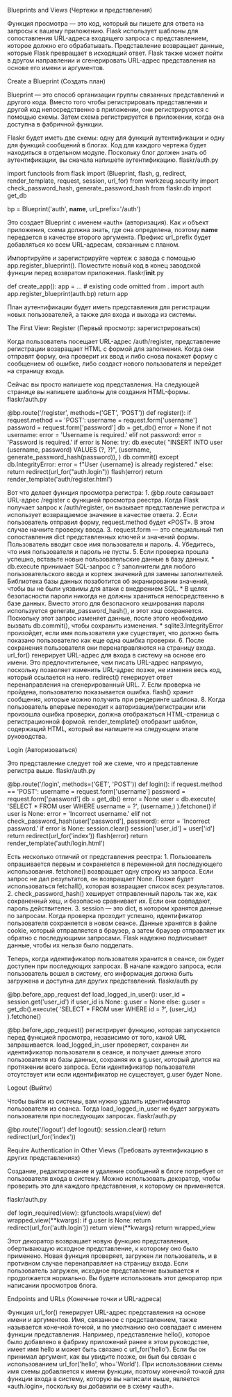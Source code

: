 Blueprints and Views (Чертежи и представления)

Функция просмотра — это код, который вы пишете для ответа на запросы к вашему приложению.
Flask использует шаблоны для сопоставления URL-адреса входящего запроса с представлением,
которое должно его обрабатывать. Представление возвращает данные, которые Flask превращает
в исходящий ответ. Flask также может пойти в другом направлении и сгенерировать URL-адрес
представления на основе его имени и аргументов.

Create a Blueprint (Создать план)

Blueprint — это способ организации группы связанных представлений и другого кода. Вместо того
чтобы регистрировать представления и другой код непосредственно в приложении, они
регистрируются с помощью схемы. Затем схема регистрируется в приложении, когда она доступна
в фабричной функции.

Flaskr будет иметь две схемы: одну для функций аутентификации и одну для функций сообщений в
блогах. Код для каждого чертежа будет находиться в отдельном модуле. Поскольку блог должен
знать об аутентификации, вы сначала напишете аутентификацию.
flaskr/auth.py

import functools
from flask import (Blueprint, flash, g, redirect, render_template, request, session, url_for)
from werkzeug.security import check_password_hash, generate_password_hash
from flaskr.db import get_db

bp = Blueprint('auth', __name__, url_prefix='/auth')

Это создает Blueprint с именем «auth» (авторизация). Как и объект приложения, схема должна
знать, где она определена, поэтому __name__ передается в качестве второго аргумента. Префикс
url_prefix будет добавляться ко всем URL-адресам, связанным с планом.

Импортируйте и зарегистрируйте чертеж с завода с помощью app.register_blueprint(). Поместите
новый код в конец заводской функции перед возвратом приложения.
flaskr/__init__.py

def create_app():
    app = ...
    # existing code omitted
    from . import auth
    app.register_blueprint(auth.bp)
    return app

План аутентификации будет иметь представления для регистрации новых пользователей,
а также для входа и выхода из системы.

The First View: Register (Первый просмотр: зарегистрироваться)

Когда пользователь посещает URL-адрес /auth/register, представление регистрации возвращает
HTML с формой для заполнения. Когда они отправят форму, она проверит их ввод и либо снова 
покажет форму с сообщением об ошибке, либо создаст нового пользователя и перейдет на 
страницу входа.

Сейчас вы просто напишете код представления. На следующей странице вы напишете шаблоны для
создания HTML-формы.
flaskr/auth.py

@bp.route('/register', methods=('GET', 'POST'))
def register():
    if request.method == 'POST':
        username = request.form['username']
        password = request.form['password']
        db = get_db()
        error = None
        if not username:
            error = 'Username is required.'
        elif not password:
            error = 'Password is required.'
        if error is None:
            try:
                db.execute(
                    "INSERT INTO user (username, password) VALUES (?, ?)",
                    (username, generate_password_hash(password)),
                )
                db.commit()
            except db.IntegrityError:
                error = f"User {username} is already registered."
            else:
                return redirect(url_for("auth.login"))
        flash(error)
    return render_template('auth/register.html')

Вот что делает функция просмотра регистра:
     1. @bp.route связывает URL-адрес /register с функцией просмотра реестра. Когда Flask
получает запрос к /auth/register, он вызывает представление регистра и использует
возвращаемое значение в качестве ответа.
     2. Если пользователь отправил форму, request.method будет «POST». В этом случае начните
проверку ввода.
     3. request.form — это специальный тип сопоставления dict представленных ключей и 
значений формы. Пользователь вводит свое имя пользователя и пароль.
     4. Убедитесь, что имя пользователя и пароль не пусты.
     5. Если проверка прошла успешно, вставьте новые пользовательские данные в базу данных.
         * db.execute принимает SQL-запрос с ? заполнители для любого пользовательского ввода
        и кортеж значений для замены заполнителей. Библиотека базы данных позаботится об
        экранировании значений, чтобы вы не были уязвимы для атаки с внедрением SQL.
         * В целях безопасности пароли никогда не должны храниться непосредственно в базе
        данных. Вместо этого для безопасного хеширования пароля используется
        generate_password_hash(), и этот хэш сохраняется. Поскольку этот запрос изменяет
        данные, после этого необходимо вызвать db.commit(), чтобы сохранить изменения.
         * sqlite3.IntegrityError произойдет, если имя пользователя уже существует, что
        должно быть показано пользователю как еще одна ошибка проверки.
     6. После сохранения пользователя они перенаправляются на страницу входа. url_for()
генерирует URL-адрес для входа в систему на основе его имени. Это предпочтительнее, чем 
писать URL-адрес напрямую, поскольку позволяет изменить URL-адрес позже, не изменяя весь код,
который ссылается на него. redirect() генерирует ответ перенаправления на сгенерированный URL.
     7. Если проверка не пройдена, пользователю показывается ошибка. flash() хранит сообщения,
которые можно получить при рендеринге шаблона.
     8. Когда пользователь впервые переходит к авторизации/регистрации или произошла ошибка
проверки, должна отображаться HTML-страница с регистрационной формой. render_template()
отобразит шаблон, содержащий HTML, который вы напишете на следующем этапе руководства.

Login (Авторизоваться)

Это представление следует той же схеме, что и представление регистра выше.
flaskr/auth.py

@bp.route('/login', methods=('GET', 'POST'))
def login():
    if request.method == 'POST':
        username = request.form['username']
        password = request.form['password']
        db = get_db()
        error = None
        user = db.execute(
            'SELECT * FROM user WHERE username = ?', (username,)
        ).fetchone()
        if user is None:
            error = 'Incorrect username.'
        elif not check_password_hash(user['password'], password):
            error = 'Incorrect password.'
        if error is None:
            session.clear()
            session['user_id'] = user['id']
            return redirect(url_for('index'))
        flash(error)
    return render_template('auth/login.html')

Есть несколько отличий от представления реестра:
     1. Пользователь опрашивается первым и сохраняется в переменной для последующего 
использования.
     fetchone() возвращает одну строку из запроса. Если запрос не дал результатов, он
возвращает None. Позже будет использоваться fetchall(), которая возвращает список всех 
результатов.
     2. check_password_hash() хеширует отправленный пароль так же, как сохраненный хеш,
и безопасно сравнивает их. Если они совпадают, пароль действителен.
     3. session — это dict, в котором хранятся данные по запросам. Когда проверка проходит
успешно, идентификатор пользователя сохраняется в новом сеансе. Данные хранятся в файле
cookie, который отправляется в браузер, а затем браузер отправляет их обратно с последующими
запросами. Flask надежно подписывает данные, чтобы их нельзя было подделать.

Теперь, когда идентификатор пользователя хранится в сеансе, он будет доступен при
последующих запросах. В начале каждого запроса, если пользователь вошел в систему, его
информация должна быть загружена и доступна для других представлений.
flaskr/auth.py

@bp.before_app_request
def load_logged_in_user():
    user_id = session.get('user_id')
    if user_id is None:
        g.user = None
    else:
        g.user = get_db().execute(
            'SELECT * FROM user WHERE id = ?', (user_id,)
        ).fetchone()

@bp.before_app_request() регистрирует функцию, которая запускается перед функцией просмотра,
независимо от того, какой URL запрашивается. load_logged_in_user проверяет, сохранен ли
идентификатор пользователя в сеансе, и получает данные этого пользователя из базы данных,
сохраняя их в g.user, который длится на протяжении всего запроса. Если идентификатор
пользователя отсутствует или если идентификатор не существует, g.user будет None.

Logout (Выйти)

Чтобы выйти из системы, вам нужно удалить идентификатор пользователя из сеанса. Тогда
load_logged_in_user не будет загружать пользователя при последующих запросах.
flaskr/auth.py

@bp.route('/logout')
def logout():
    session.clear()
    return redirect(url_for('index'))

Require Authentication in Other Views (Требовать аутентификацию в других представлениях)

Создание, редактирование и удаление сообщений в блоге потребует от пользователя входа в
систему. Можно использовать декоратор, чтобы проверить это для каждого представления, к
которому он применяется.

flaskr/auth.py

def login_required(view):
    @functools.wraps(view)
    def wrapped_view(**kwargs):
        if g.user is None:
            return redirect(url_for('auth.login'))
        return view(**kwargs)
    return wrapped_view

Этот декоратор возвращает новую функцию представления, обертывающую исходное представление,
к которому оно было применено. Новая функция проверяет, загружен ли пользователь, и в 
противном случае перенаправляет на страницу входа. Если пользователь загружен, исходное
представление вызывается и продолжается нормально. Вы будете использовать этот декоратор при
написании просмотров блога.

Endpoints and URLs (Конечные точки и URL-адреса)

Функция url_for() генерирует URL-адрес представления на основе имени и аргументов. Имя,
связанное с представлением, также называется конечной точкой, и по умолчанию оно совпадает с
именем функции представления.
Например, представление hello(), которое было добавлено в фабрику приложений ранее в этом
руководстве, имеет имя hello и может быть связано с url_for('hello'). Если бы он принимал
аргумент, как вы увидите позже, он был бы связан с использованием
url_for('hello', who='World').
При использовании схемы имя схемы добавляется к имени функции, поэтому конечной точкой для
функции входа в систему, которую вы написали выше, является «auth.login», поскольку вы
добавили ее в схему «auth».
